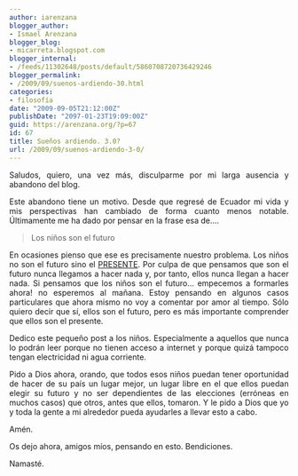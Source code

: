 ```yaml
---
author: iarenzana
blogger_author:
- Ismael Arenzana
blogger_blog:
- micarreta.blogspot.com
blogger_internal:
- /feeds/11302648/posts/default/5860708720736429246
blogger_permalink:
- /2009/09/suenos-ardiendo-30.html
categories:
- filosofía
date: "2009-09-05T21:12:00Z"
publishDate: "2097-01-23T19:09:00Z"
guid: https://arenzana.org/?p=67
id: 67
title: Sueños ardiendo. 3.0?
url: /2009/09/suenos-ardiendo-3-0/
---
```

<p style="text-align: justify;">
  Saludos, quiero, una vez más, disculparme por mi larga ausencia y abandono del blog.
</p>

<p style="text-align: justify;">
  Este abandono tiene un motivo. Desde que regresé de Ecuador mi vida y mis perspectivas han cambiado de forma cuanto menos notable. Últimamente me ha dado por pensar en la frase esa de&#8230;.
</p>

> <p style="text-align: justify;">
>   Los niños son el futuro
> </p>

<p style="text-align: justify;">
  En ocasiones pienso que ese es precisamente nuestro problema. Los niños no son el futuro sino el <span style="text-decoration: underline;">PRESENTE</span>. Por culpa de que pensamos que son el futuro nunca llegamos a hacer nada y, por tanto, ellos nunca llegan a hacer nada. Si pensamos que los niños son el futuro&#8230; empecemos a formarles ahora! no esperemos al mañana. Estoy pensando en algunos casos particulares que ahora mismo no voy a comentar por amor al tiempo. Sólo quiero decir que sí, ellos son el futuro, pero es más importante comprender que ellos son el presente.
</p>

<p style="text-align: justify;">
  Dedico este pequeño post a los niños. Especialmente a aquellos que nunca lo podrán leer porque no tienen acceso a internet y porque quizá tampoco tengan electricidad ni agua corriente.
</p>

<p style="text-align: justify;">
  Pido a Dios ahora, orando, que todos esos niños puedan tener oportunidad de hacer de su país un lugar mejor, un lugar libre en el que ellos puedan elegir su futuro y no ser dependientes de las elecciones (erróneas en muchos casos) que otros, antes que ellos, tomaron. Y le pido a Dios que yo y toda la gente a mi alrededor pueda ayudarles a llevar esto a cabo.
</p>

<p style="text-align: justify;">
  Amén.
</p>

<p style="text-align: justify;">
  Os dejo ahora, amigos míos, pensando en esto. Bendiciones.
</p>

<p style="text-align: justify;">
  Namasté.
</p>
